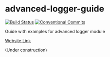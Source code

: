 # advanced-logger-guide

[![Build Status](https://travis-ci.com/AlexeyPopovUA/advanced-logger-guide.svg?branch=master)](https://travis-ci.com/AlexeyPopovUA/advanced-logger-guide)
[![Conventional Commits](https://img.shields.io/badge/Conventional%20Commits-1.0.0-yellow.svg)](https://conventionalcommits.org)

Guide with examples for advanced logger module

[Website Link](https://alexeypopovua.github.io/advanced-logger-guide/#/)

(Under construction)

